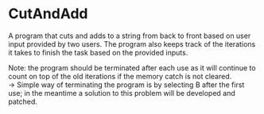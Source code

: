 # CutAndAdd
A program that cuts and adds to a string from back to front based on user input provided by two users. 
The program also keeps track of the iterations it takes to finish the task based on the provided inputs. 

Note: the program should be terminated after each use as it will continue to count on top of the old iterations if the memory catch is not cleared.  
-> Simple way of terminating the program is by selecting B after the first use; in the meantime a solution  to this problem will be developed and patched. 
